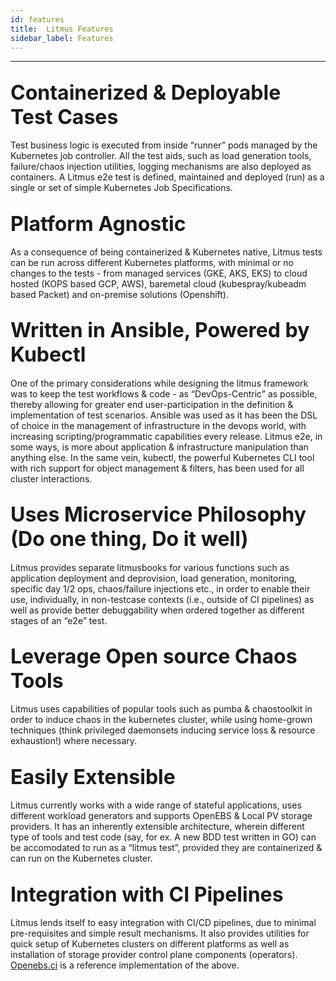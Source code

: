 ```yaml
---
id: features
title:  Litmus Features
sidebar_label: Features
---
```

------

## <font size="6">Containerized & Deployable Test Cases</font>

Test business logic is executed from inside “runner” pods managed by the Kubernetes 
job controller. All the test aids, such as load generation tools, failure/chaos 
injection utilities, logging mechanisms are also deployed as containers. A Litmus 
e2e test is defined, maintained and deployed (run) as a single or set of simple 
Kubernetes Job Specifications.

## <font size="6">Platform Agnostic</font>

As a consequence of being containerized & Kubernetes native, Litmus tests can be run 
across different Kubernetes platforms, with minimal or no changes to the tests - from 
managed services (GKE, AKS, EKS) to cloud hosted (KOPS based GCP, AWS), baremetal 
cloud (kubespray/kubeadm based Packet) and on-premise solutions (Openshift).

## <font size="6">Written in Ansible, Powered by Kubectl</font>

One of the primary considerations while designing the litmus framework was to keep 
the test workflows & code - as  “DevOps-Centric” as possible, thereby allowing for 
greater end user-participation in the definition & implementation of test scenarios. 
Ansible was used as it has been the DSL of choice in the management of infrastructure 
in the devops world, with increasing scripting/programmatic capabilities every release. 
Litmus e2e, in some ways, is more about application & infrastructure manipulation 
than anything else. In the same vein, kubectl, the powerful Kubernetes CLI tool with 
rich support for object management & filters, has been used for all cluster interactions.

## <font size="6">Uses Microservice Philosophy (Do one thing, Do it well)</font>

Litmus provides separate litmusbooks for various functions such as application deployment 
and deprovision, load generation, monitoring, specific day 1/2 ops, chaos/failure 
injections etc., in order to enable their use, individually, in non-testcase contexts 
(i.e., outside of CI pipelines) as well as provide better debuggability when ordered 
together as different stages of an “e2e” test. 

## <font size="6">Leverage Open source Chaos Tools</font>

Litmus uses capabilities of popular tools such as pumba & chaostoolkit in order to 
induce chaos in the kubernetes cluster, while using home-grown techniques 
(think privileged daemonsets inducing service loss & resource exhaustion!) where 
necessary.

## <font size="6">Easily Extensible</font>

Litmus currently works with a wide range of stateful applications, uses different 
workload generators and supports OpenEBS & Local PV storage providers. It has an 
inherently extensible architecture, wherein different type of tools and test code 
(say, for ex. A new BDD test written in GO) can be accomodated to run as a “litmus test”, 
provided they are containerized & can run on the Kubernetes cluster. 

## <font size="6">Integration with CI Pipelines</font>

Litmus lends itself to easy integration with CI/CD pipelines, due to minimal 
pre-requisites and simple result mechanisms. It also provides utilities for quick setup 
of Kubernetes clusters on different platforms as well as installation of storage provider 
control plane components (operators). [Openebs.ci](https://openebs.ci) is a reference 
implementation of the above. 


<!-- Hotjar Tracking Code for https://docs.openebs.io -->

<script>
   (function(h,o,t,j,a,r){
       h.hj=h.hj||function(){(h.hj.q=h.hj.q||[]).push(arguments)};
       h._hjSettings={hjid:785693,hjsv:6};
       a=o.getElementsByTagName('head')[0];
       r=o.createElement('script');r.async=1;
       r.src=t+h._hjSettings.hjid+j+h._hjSettings.hjsv;
       a.appendChild(r);
   })(window,document,'https://static.hotjar.com/c/hotjar-','.js?sv=');
</script>


<!-- Global site tag (gtag.js) - Google Analytics -->

<script async src="https://www.googletagmanager.com/gtag/js?id=UA-92076314-12"></script>
<script>
  window.dataLayer = window.dataLayer || [];
  function gtag(){dataLayer.push(arguments);}
  gtag('js', new Date());

  gtag('config', 'UA-92076314-12');
</script>
